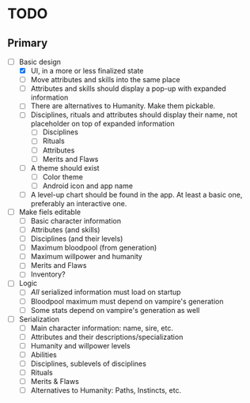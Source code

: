 # TODO

## Primary

 - [ ] Basic design
   - [x] UI, in a more or less finalized state
   - [ ] Move attributes and skills into the same place
   - [ ] Attributes and skills should display a pop-up with expanded information
   - [ ] There are alternatives to Humanity. Make them pickable.
   - [ ] Disciplines, rituals and attributes should display their name, not placeholder on top of expanded information
     - [ ] Disciplines
     - [ ] Rituals
     - [ ] Attributes
     - [ ] Merits and Flaws
   - [ ] A theme should exist
     - [ ] Color theme
     - [ ] Android icon and app name
   - [ ] A level-up chart should be found in the app. At least a basic one, preferably an interactive one.
 - [ ] Make fiels editable
   - [ ] Basic character information
   - [ ] Attributes (and skills)
   - [ ] Disciplines (and their levels)
   - [ ] Maximum bloodpool (from generation)
   - [ ] Maximum willpower and humanity
   - [ ] Merits and Flaws
   - [ ] Inventory?
 - [ ] Logic
   - [ ] *All* serialized information must load on startup
   - [ ] Bloodpool maximum must depend on vampire's generation
   - [ ] Some stats depend on vampire's generation as well
 - [ ] Serialization
   - [ ] Main character information: name, sire, etc.
   - [ ] Attributes and their descriptions/specialization
   - [ ] Humanity and willpower levels
   - [ ] Abilities
   - [ ] Disciplines, sublevels of disciplines
   - [ ] Rituals
   - [ ] Merits & Flaws
   - [ ] Alternatives to Humanity: Paths, Instincts, etc. 